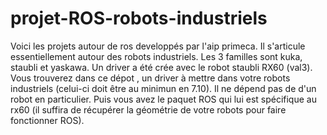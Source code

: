 # projet-ROS-robots-industriels

Voici les projets autour de ros developpés par l'aip primeca. Il s'articule essentiellement autour des robots industriels. 
Les 3 familles sont kuka, staubli et yaskawa. 
Un driver a été crée avec le robot staubli RX60 (val3). Vous trouverez dans ce dépot , un driver à mettre dans votre robots industriels (celui-ci doit être au minimun en 7.10).
Il ne dépend pas de d'un robot en particulier.
Puis vous avez le paquet ROS qui lui est spécifique au rx60 (il suffira de récupérer la géométrie de votre robots pour faire fonctionner ROS).
